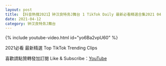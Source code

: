 ```yaml
---
layout: post
title: 【抖音熱搜2021】钟汉良特务J舞台 1 TikTok Daily 最新必看精選合集2021 04 12
date: 2021-04-12
category: 钟汉良特务J舞台
---
```


{% include youtube-video.html id="yo6Ba2vpU60" %}

2021必看 最新精選 Top TikTok Trending Clips

喜歡請點贊轉發加訂閱 Like & Subscribe：[YouTube](https://www.youtube.com/channel/UCAoR7VcanIPd04uEq_GIylA/videos)

